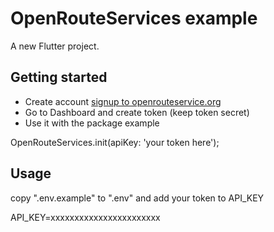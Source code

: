 # OpenRouteServices example

A new Flutter project.


## Getting started
- Create account [signup to openrouteservice.org](https://openrouteservice.org/dev/#/signup)
- Go to Dashboard and create token (keep token secret)
- Use it with the package
example 

OpenRouteServices.init(apiKey: 'your token here');

## Usage
copy ".env.example" to ".env" and add your token to API_KEY 

API_KEY=xxxxxxxxxxxxxxxxxxxxxxx
